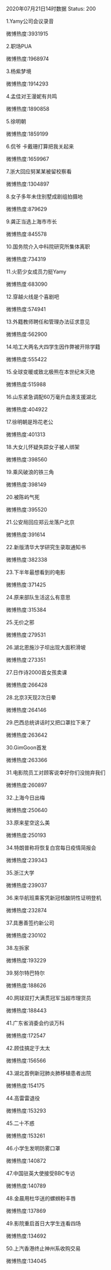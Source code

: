 2020年07月21日14时数据
Status: 200

1.Yamy公司会议录音

微博热度:3931915

2.职场PUA

微博热度:1968974

3.杨紫梦境

微博热度:1914293

4.孟佳对王漫妮有共鸣

微博热度:1890858

5.徐明朝

微博热度:1859199

6.侃爷 卡戴珊打算把我关起来

微博热度:1659967

7.浙大回应努某某被留校察看

微博热度:1304897

8.女子多年未住别墅成剧组拍摄地

微博热度:879629

9.龚正当选上海市市长

微博热度:845578

10.国务院介入中科院研究所集体离职

微博热度:734319

11.火箭少女成员力挺Yamy

微博热度:683090

12.穿越火线是个喜剧吧

微博热度:574941

13.外籍教师聘任和管理办法征求意见

微博热度:562900

14.哈工大两名大四学生因作弊被开除学籍

微博热度:555422

15.全球变暖或致北极熊在本世纪末灭绝

微博热度:515988

16.山东紧急调配60万毫升血液支援湖北

微博热度:404922

17.徐明朝是玲花老公

微博热度:401313

18.大女儿怀疑失踪女子被人绑架

微博热度:398560

19.乘风破浪的铁三角

微博热度:398149

20.被陈屿气死

微博热度:395520

21.公安局回应郑云龙落户北京

微博热度:391614

22.新版清华大学研究生录取通知书

微博热度:382338

23.下半年最想看到的电影

微博热度:371425

24.原来部队生活这么有意思

微博热度:315384

25.无价之邪

微博热度:279531

26.湖北恩施沙子坝出现大面积滑坡

微博热度:273351

27.日作诗2000首女孩卖课

微博热度:266428

28.北京3天现2次日晕

微博热度:264146

29.巴西总统讲话时又把口罩拉下来了

微博热度:263642

30.GimGoon首发

微博热度:263366

31.电影院员工对顾客说幸好你们没抛弃我们

微博热度:260897

32.上海今日出梅

微博热度:250640

33.原来星空这么美

微博热度:250193

34.特朗普称将恢复白宫每日疫情简报会

微博热度:239343

35.浙江大学

微博热度:239037

36.来华航班乘客凭新冠核酸阴性证明登机

微博热度:232874

37.具惠善签约新公司

微博热度:230102

38.左拆家

微博热度:193229

39.努尔特巴特尔

微博热度:188626

40.网球双打大满贯冠军当超市理货员

微博热度:188443

41.广东省消委会约谈万科

微博热度:172547

42.顾佳搞定于太太

微博热度:156566

43.湖北首例新冠肺炎肺移植患者出院

微博热度:154175

44.高雷雷退役

微博热度:153293

45.二十不惑

微博热度:153261

46.小学生发明防雾口罩

微博热度:140872

47.中国驻英大使接受BBC专访

微博热度:140789

48.金晨用杜华送的螺蛳粉丰唇

微博热度:137869

49.影院重启首日大学生连看四场

微博热度:134692

50.上汽香港终止神州系收购交易

微博热度:134045

